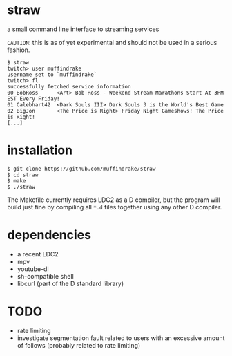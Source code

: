 # straw
a small command line interface to streaming services

`CAUTION`: this is as of yet experimental and should not be used in a serious
fashion.

```
$ straw
twitch> user muffindrake
username set to `muffindrake`
twitch> fl
successfully fetched service information
00 BobRoss      <Art> Bob Ross - Weekend Stream Marathons Start At 3PM EST Every Friday!
01 Calebhart42  <Dark Souls III> Dark Souls 3 is the World's Best Game
02 BigJon       <The Price is Right> Friday Night Gameshows! The Price is Right!
[...]
```

# installation

```
$ git clone https://github.com/muffindrake/straw
$ cd straw
$ make
$ ./straw
```

The Makefile currently requires LDC2 as a D compiler, but the program will build
just fine by compiling all `*.d` files together using any other D compiler.

# dependencies
- a recent LDC2
- mpv
- youtube-dl
- sh-compatible shell
- libcurl (part of the D standard library)

# TODO
- rate limiting
- investigate segmentation fault related to users with an excessive amount of
  follows (probably related to rate limiting)
